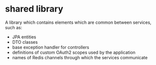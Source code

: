 # shared library

A library which contains elements which are common between services, such as:

* JPA entities
* DTO classes
* base exception handler for controllers
* definitions of custom OAuth2 scopes used by the application
* names of Redis channels through which the services communicate
